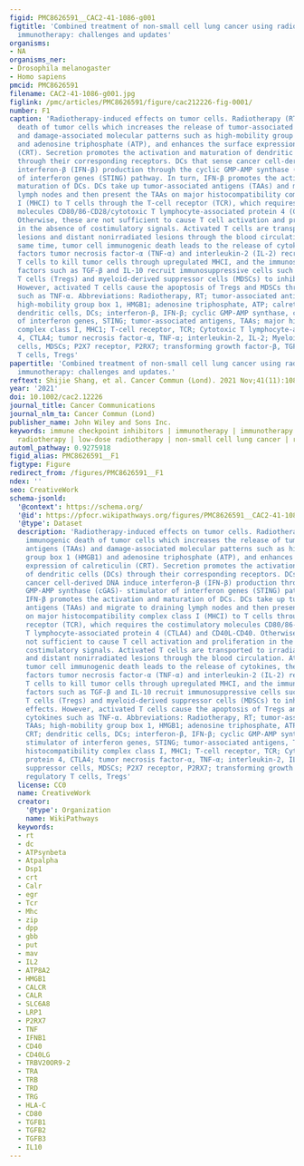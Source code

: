 ```yaml
---
figid: PMC8626591__CAC2-41-1086-g001
figtitle: 'Combined treatment of non‐small cell lung cancer using radiotherapy and
  immunotherapy: challenges and updates'
organisms:
- NA
organisms_ner:
- Drosophila melanogaster
- Homo sapiens
pmcid: PMC8626591
filename: CAC2-41-1086-g001.jpg
figlink: /pmc/articles/PMC8626591/figure/cac212226-fig-0001/
number: F1
caption: 'Radiotherapy‐induced effects on tumor cells. Radiotherapy (RT) induces immunogenic
  death of tumor cells which increases the release of tumor‐associated antigens (TAAs)
  and damage‐associated molecular patterns such as high‐mobility group box 1 (HMGB1)
  and adenosine triphosphate (ATP), and enhances the surface expression of calreticulin
  (CRT). Secretion promotes the activation and maturation of dendritic cells (DCs)
  through their corresponding receptors. DCs that sense cancer cell‐derived DNA induce
  interferon‐β (IFN‐β) production through the cyclic GMP‐AMP synthase (cGAS)‐ stimulator
  of interferon genes (STING) pathway. In turn, IFN‐β promotes the activation and
  maturation of DCs. DCs take up tumor‐associated antigens (TAAs) and migrate to draining
  lymph nodes and then present the TAAs on major histocompatibility complex class
  I (MHCI) to T cells through the T‐cell receptor (TCR), which requires the costimulatory
  molecules CD80/86‐CD28/cytotoxic T lymphocyte‐associated protein 4 (CTLA4) and CD40L‐CD40.
  Otherwise, these are not sufficient to cause T cell activation and proliferation
  in the absence of costimulatory signals. Activated T cells are transported to irradiated
  lesions and distant nonirradiated lesions through the blood circulation. At the
  same time, tumor cell immunogenic death leads to the release of cytokines, the immune‐promoting
  factors tumor necrosis factor‐α (TNF‐α) and interleukin‐2 (IL‐2) recruit activated
  T cells to kill tumor cells through upregulated MHCI, and the immunosuppressive
  factors such as TGF‐β and IL‐10 recruit immunosuppressive cells such as regulatory
  T cells (Tregs) and myeloid‐derived suppressor cells (MDSCs) to inhibit immune effects.
  However, activated T cells cause the apoptosis of Tregs and MDSCs through cytokines
  such as TNF‐α. Abbreviations: Radiotherapy, RT; tumor‐associated antigens, TAAs;
  high‐mobility group box 1, HMGB1; adenosine triphosphate, ATP; calreticulin, CRT;
  dendritic cells, DCs; interferon‐β, IFN‐β; cyclic GMP‐AMP synthase, cGAS; stimulator
  of interferon genes, STING; tumor‐associated antigens, TAAs; major histocompatibility
  complex class I, MHC1; T‐cell receptor, TCR; Cytotoxic T lymphocyte‐associated protein
  4, CTLA4; tumor necrosis factor‐α, TNF‐α; interleukin‐2, IL‐2; Myeloid‐derived suppressor
  cells, MDSCs; P2X7 receptor, P2RX7; transforming growth factor‐β, TGF‐β; regulatory
  T cells, Tregs'
papertitle: 'Combined treatment of non‐small cell lung cancer using radiotherapy and
  immunotherapy: challenges and updates.'
reftext: Shijie Shang, et al. Cancer Commun (Lond). 2021 Nov;41(11):1086-1099.
year: '2021'
doi: 10.1002/cac2.12226
journal_title: Cancer Communications
journal_nlm_ta: Cancer Commun (Lond)
publisher_name: John Wiley and Sons Inc.
keywords: immune checkpoint inhibitors | immunotherapy | immunotherapy combined with
  radiotherapy | low‐dose radiotherapy | non‐small cell lung cancer | radiotherapy
automl_pathway: 0.9275918
figid_alias: PMC8626591__F1
figtype: Figure
redirect_from: /figures/PMC8626591__F1
ndex: ''
seo: CreativeWork
schema-jsonld:
  '@context': https://schema.org/
  '@id': https://pfocr.wikipathways.org/figures/PMC8626591__CAC2-41-1086-g001.html
  '@type': Dataset
  description: 'Radiotherapy‐induced effects on tumor cells. Radiotherapy (RT) induces
    immunogenic death of tumor cells which increases the release of tumor‐associated
    antigens (TAAs) and damage‐associated molecular patterns such as high‐mobility
    group box 1 (HMGB1) and adenosine triphosphate (ATP), and enhances the surface
    expression of calreticulin (CRT). Secretion promotes the activation and maturation
    of dendritic cells (DCs) through their corresponding receptors. DCs that sense
    cancer cell‐derived DNA induce interferon‐β (IFN‐β) production through the cyclic
    GMP‐AMP synthase (cGAS)‐ stimulator of interferon genes (STING) pathway. In turn,
    IFN‐β promotes the activation and maturation of DCs. DCs take up tumor‐associated
    antigens (TAAs) and migrate to draining lymph nodes and then present the TAAs
    on major histocompatibility complex class I (MHCI) to T cells through the T‐cell
    receptor (TCR), which requires the costimulatory molecules CD80/86‐CD28/cytotoxic
    T lymphocyte‐associated protein 4 (CTLA4) and CD40L‐CD40. Otherwise, these are
    not sufficient to cause T cell activation and proliferation in the absence of
    costimulatory signals. Activated T cells are transported to irradiated lesions
    and distant nonirradiated lesions through the blood circulation. At the same time,
    tumor cell immunogenic death leads to the release of cytokines, the immune‐promoting
    factors tumor necrosis factor‐α (TNF‐α) and interleukin‐2 (IL‐2) recruit activated
    T cells to kill tumor cells through upregulated MHCI, and the immunosuppressive
    factors such as TGF‐β and IL‐10 recruit immunosuppressive cells such as regulatory
    T cells (Tregs) and myeloid‐derived suppressor cells (MDSCs) to inhibit immune
    effects. However, activated T cells cause the apoptosis of Tregs and MDSCs through
    cytokines such as TNF‐α. Abbreviations: Radiotherapy, RT; tumor‐associated antigens,
    TAAs; high‐mobility group box 1, HMGB1; adenosine triphosphate, ATP; calreticulin,
    CRT; dendritic cells, DCs; interferon‐β, IFN‐β; cyclic GMP‐AMP synthase, cGAS;
    stimulator of interferon genes, STING; tumor‐associated antigens, TAAs; major
    histocompatibility complex class I, MHC1; T‐cell receptor, TCR; Cytotoxic T lymphocyte‐associated
    protein 4, CTLA4; tumor necrosis factor‐α, TNF‐α; interleukin‐2, IL‐2; Myeloid‐derived
    suppressor cells, MDSCs; P2X7 receptor, P2RX7; transforming growth factor‐β, TGF‐β;
    regulatory T cells, Tregs'
  license: CC0
  name: CreativeWork
  creator:
    '@type': Organization
    name: WikiPathways
  keywords:
  - rt
  - dc
  - ATPsynbeta
  - Atpalpha
  - Dsp1
  - crt
  - Calr
  - egr
  - Tcr
  - Mhc
  - zip
  - dpp
  - gbb
  - put
  - mav
  - IL2
  - ATP8A2
  - HMGB1
  - CALCR
  - CALR
  - SLC6A8
  - LRP1
  - P2RX7
  - TNF
  - IFNB1
  - CD40
  - CD40LG
  - TRBV20OR9-2
  - TRA
  - TRB
  - TRD
  - TRG
  - HLA-C
  - CD80
  - TGFB1
  - TGFB2
  - TGFB3
  - IL10
---
```

